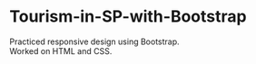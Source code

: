 # Tourism-in-SP-with-Bootstrap
Practiced responsive design using Bootstrap. <br>
Worked on HTML and CSS.

